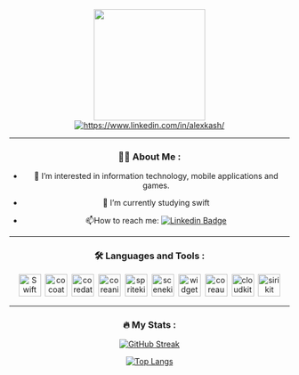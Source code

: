 <!---
- 👋 Hi, I’m @AlexDolm
- 👀 I’m interested in information technology, mobile applications and games.
- 🌱 I’m currently studying swift and java
- I have a mobile app: https://play.google.com/store/apps/details?id=com.AlexDolmatova.FadeMatrix
- 📫 How to reach me: aleksanya0o@mail.ru

AlexDolm/AlexDolm is a ✨ special ✨ repository because its `README.md` (this file) appears on your GitHub profile.
You can click the Preview link to take a look at your changes.
--->

<div id="header" align="center">
  <img src="https://media.giphy.com/media/zhYSVCirREeIZtONCI/giphy.gif" width="200"/>
</div>


<div id="badges" align="center">
  <a href="your-linkedin-URL">
    <img src="https://img.shields.io/badge/LinkedIn-blue?style=for-the-badge&logo=linkedin&logoColor=white" alt="https://www.linkedin.com/in/alexkash/"/>
  </a>
  <!---
</div>
<div id="badges" align="center">
<img src="https://komarev.com/ghpvc/?username=AlexDolm&style=flat-square&color=blue" alt=""/>
</div>
--->

---

### :woman_technologist: About Me :
- :telescope: I’m interested in information technology, mobile applications and games.

- :seedling: I’m currently studying swift

- :mailbox:How to reach me: [![Linkedin Badge](https://img.shields.io/badge/-@AleksDolm-blue?style=flat&logo=Telegram&logoColor=white)](https://t.me/AleksDolm)


---

### :hammer_and_wrench: Languages and Tools :
<div>
  <img src="https://user-images.githubusercontent.com/102039320/182188541-23ff0d1a-e740-4867-898e-40e718695453.png" title="Swift" alt="Swift" width="40" height="40"/>&nbsp;
  <img src="https://user-images.githubusercontent.com/102039320/182188627-fd3ffd38-9847-409a-aafb-d052f1d80257.png" title="cocoatouch" alt="cocoatouch" width="40" height="40"/>&nbsp;
  <img src="https://user-images.githubusercontent.com/102039320/182188631-310f59a9-8f44-4228-899b-ef69b813cb05.png" title="coredata" alt="coredata" width="40" height="40"/>&nbsp;
  <img src="https://user-images.githubusercontent.com/102039320/182188632-bc57e6cc-8e7e-4c16-b0cd-eb16bbc38823.png" title="coreanimation" alt="coreanimation" width="40" height="40"/>&nbsp;
  <img src="https://user-images.githubusercontent.com/102039320/182188636-4214af88-fd1f-4a43-afd6-4f5a07f12369.png" title="spritekit" alt="spritekit" width="40" height="40"/>&nbsp;
  <img src="https://user-images.githubusercontent.com/102039320/182188639-2c2409c1-5021-435f-8b61-8bba95d15102.png" title="scenekit" alt="scenekit " width="40" height="40"/>&nbsp;
    <img src="https://user-images.githubusercontent.com/102039320/182188642-4cc0663c-452e-4d95-9ad4-e0a235486807.png" title="widgetkit" alt="widgetkit" width="40" height="40"/>&nbsp;
  <img src="https://user-images.githubusercontent.com/102039320/182188643-f6f42422-8b9c-4ff9-b76d-c97f3adf95f1.png" title="coreaudio" alt="coreaudio" width="40" height="40"/>&nbsp;
  <img src="https://user-images.githubusercontent.com/102039320/182188645-bd34737d-5c86-4b8c-9a05-a0243d16121c.png" title="cloudkit" alt="cloudkit" width="40" height="40"/>&nbsp; 
  <img src="https://user-images.githubusercontent.com/102039320/182188648-df19bab4-0e36-4368-be3e-a64c6c1c3935.png" title="sirikit" alt="sirikit " width="40" 
</div>

---

### :fire: My Stats :

[![GitHub Streak](http://github-readme-streak-stats.herokuapp.com?user=AlexDolm&theme=dark&background=000000)](https://git.io/streak-stats)

[![Top Langs](https://github-readme-stats.vercel.app/api/top-langs/?username=AlexDolm&layout=compact&theme=vision-friendly-dark)](https://github.com/anuraghazra/github-readme-stats)

